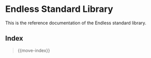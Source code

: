 # Endless Standard Library

This is the reference documentation of the Endless standard library.

## Index

> {{move-index}}
